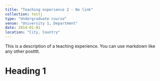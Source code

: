 ```yaml
---
title: "Teaching experience 2 - No link"
collection: testj
type: "Undergraduate course"
venue: "University 1, Department"
date: 2014-01-01
location: "City, Country"
---
```


This is a description of a teaching experience. You can use markdown like any other postttt.

Heading 1
======